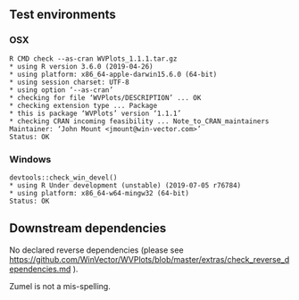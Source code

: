 
## Test environments


### OSX

    R CMD check --as-cran WVPlots_1.1.1.tar.gz 
    * using R version 3.6.0 (2019-04-26)
    * using platform: x86_64-apple-darwin15.6.0 (64-bit)
    * using session charset: UTF-8
    * using option ‘--as-cran’
    * checking for file ‘WVPlots/DESCRIPTION’ ... OK
    * checking extension type ... Package
    * this is package ‘WVPlots’ version ‘1.1.1’
    * checking CRAN incoming feasibility ... Note_to_CRAN_maintainers
    Maintainer: ‘John Mount <jmount@win-vector.com>’
    Status: OK
 
 
### Windows

    devtools::check_win_devel()
    * using R Under development (unstable) (2019-07-05 r76784)
    * using platform: x86_64-w64-mingw32 (64-bit) 
    Status: OK

## Downstream dependencies

  No declared reverse dependencies (please see https://github.com/WinVector/WVPlots/blob/master/extras/check_reverse_dependencies.md ).


Zumel is not a mis-spelling.
